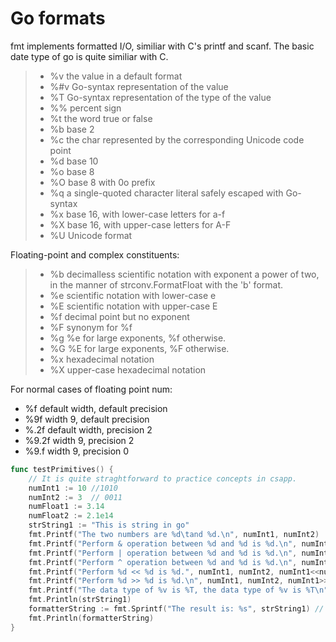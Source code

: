 # **Go formats**
fmt implements formatted I/O, similiar with C's printf and scanf.
The basic date type of go is quite similiar with C.


> - %v the value in a default format
> - %#v Go-syntax representation of the value
> - %T Go-syntax representation of the type of the value
> - %% percent sign
> - %t the word true or false
> - %b base 2
> - %c the char represented by the corresponding Unicode code point 
> - %d base 10
> - %o base 8
> - %O base 8 with 0o prefix
> - %q a single-quoted character literal safely escaped with Go-syntax
> - %x base 16, with lower-case letters for a-f
> - %X base 16, with upper-case letters for A-F
> - %U Unicode format

Floating-point and complex constituents:
> - %b decimalless scientific notation with exponent a power of two, in the manner  of strconv.FormatFloat with the 'b' format.
> - %e scientific notation with lower-case e
> - %E scientific notation with upper-case E
> - %f decimal point but no exponent 
> - %F synonym for %f
> - %g %e for large exponents, %f otherwise.
> - %G %E for large exponents, %F otherwise.
> - %x hexadecimal notation
> - %X upper-case hexadecimal notation

For normal cases of floating point num:
* %f default width, default precision
* %9f width 9, default precision
* %.2f default width, precision 2
* %9.2f width 9, precision 2
* %9.f width 9, precision 0

```Go
func testPrimitives() {
	// It is quite straghtforward to practice concepts in csapp.
	numInt1 := 10 //1010
	numInt2 := 3  // 0011
	numFloat1 := 3.14
	numFloat2 := 2.1e14
	strString1 := "This is string in go"
	fmt.Printf("The two numbers are %d\tand %d.\n", numInt1, numInt2)
	fmt.Printf("Perform & operation between %d and %d is %d.\n", numInt1, numInt2, numInt1&numInt2)
	fmt.Printf("Perform | operation between %d and %d is %d.\n", numInt1, numInt2, numInt1|numInt2)
	fmt.Printf("Perform ^ operation between %d and %d is %d.\n", numInt1, numInt2, numInt1^numInt2)
	fmt.Printf("Perform %d << %d is %d.", numInt1, numInt2, numInt1<<numInt2)
	fmt.Printf("Perform %d >> %d is %d.\n", numInt1, numInt2, numInt1>>numInt2)
	fmt.Printf("The data type of %v is %T, the data type of %v is %T\n", numFloat1, numFloat1, numFloat2, numFloat2)
	fmt.Println(strString1)
	formatterString := fmt.Sprintf("The result is: %s", strString1) // It returns a formatted string
	fmt.Println(formatterString)
}
```